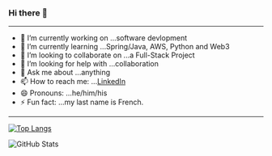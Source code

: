 ### Hi there 👋

---
- 🔭 I’m currently working on ...software devlopment
- 🌱 I’m currently learning ...Spring/Java, AWS, Python and Web3
- 👯 I’m looking to collaborate on ...a Full-Stack Project
- 🤔 I’m looking for help with ...collaboration
- 💬 Ask me about ...anything
- 📫 How to reach me: ...[LinkedIn](https://www.linkedin.com/in/ryan-cuvillier/)
- 😄 Pronouns: ...he/him/his
- ⚡ Fun fact: ...my last name is French.
---

[![Top Langs](https://github-readme-stats.vercel.app/api/top-langs/?username=cuvillier-ryan&theme=radical&layout=compact)](https://github.com/anuraghazra/github-readme-stats)

![GitHub Stats](https://github-readme-stats.vercel.app/api?username=cuvillier-ryan&theme=radical)
